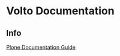 # Volto Documentation

## Info

[Plone Documentation Guide](https://docs-guide.plone.org/ "Link to docs-guide site")
